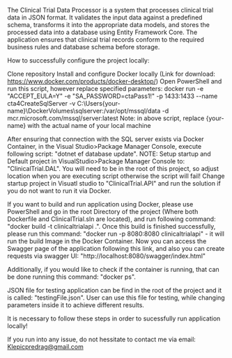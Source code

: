 The Clinical Trial Data Processor is a system that processes clinical trial data in JSON format. It validates the input data against a predefined schema, transforms it into the appropriate data models, and stores the processed data into a database using Entity Framework Core. The application ensures that clinical trial records conform to the required business rules and database schema before storage.

How to successfully configure the project locally:

Clone repository
Install and configure Docker locally (Link for download: https://www.docker.com/products/docker-desktop/)
Open PowerShell and run this script, however replace specified parameters:
docker run -e "ACCEPT_EULA=Y" -e "SA_PASSWORD=ctaPass1!" -p 1433:1433 --name cta4CreateSqlServer -v C:\Users\{your-name}\DockerVolumes\sqlserver:/var/opt/mssql/data -d mcr.microsoft.com/mssql/server:latest
Note: in above script, replace {your-name} with the actual name of your local machine

After ensuring that connection with the SQL server exists via Docker Container, in the Visual Studio>Package Manager Console, execute following script: "dotnet ef database update". 
NOTE: Setup startup and Default project in VisualStudio>Package Manager Console to: "ClinicalTrial.DAL". You will need to be in the root of this project, so adjust location when you are executing script otherwise the script will fail!
Change startup project in Visuatl studio to "ClinicalTrial.API" and run the solution if you do not want to run it via Docker.

If you want to build and run application using Docker, please use PowerShell and go in the root Directory of the project (Where both Dockerfile and ClinicalTrial.sln are located), and run following command: "docker build -t clinicaltrialapi .". Once this build is finished successfully, please run this command: "docker run -p 8080:8080 clinicaltrialapi" - it will run the build Image in the Docker Container. Now you can access the Swagger page of the application following this link, and also you can create requests via swagger UI: "http://localhost:8080/swagger/index.html"

Additionally, if you would like to check if the container is running, that can be done running this command: "docker ps".

JSON file for testing application can be find in the root of the project and it is called: "testingFile.json". User can use this file for testing, while changing parameters inside it to achieve different results.

It is necessary to follow these steps in order to sucessfully run application locally!

If you run into any issue, do not hessitate to contact me via email: Klepicpredrag@gmail.com
